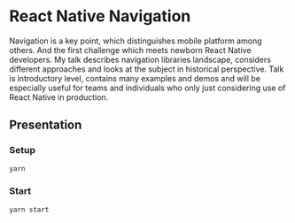 # React Native Navigation
Navigation is a key point, which distinguishes mobile platform among others. And the first challenge which meets newborn React Native developers. My talk describes navigation libraries landscape, considers different approaches and looks at the subject in historical perspective. Talk is introductory level, contains many examples and demos and will be especially useful for teams and individuals who only just considering use of React Native in production.

## Presentation

### Setup

```javascript
yarn
```

### Start

```javascript
yarn start
```
